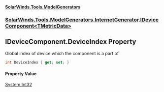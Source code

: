 #### [SolarWinds.Tools.ModelGenerators](index.md 'index')
### [SolarWinds.Tools.ModelGenerators.InternetGenerator](index.md#SolarWinds.Tools.ModelGenerators.InternetGenerator 'SolarWinds.Tools.ModelGenerators.InternetGenerator').[IDeviceComponent&lt;TMetricData&gt;](IDeviceComponent_TMetricData_.md 'SolarWinds.Tools.ModelGenerators.InternetGenerator.IDeviceComponent<TMetricData>')

## IDeviceComponent<TMetricData>.DeviceIndex Property

Global index of device which the component is a part of

```csharp
int DeviceIndex { get; set; }
```

#### Property Value
[System.Int32](https://docs.microsoft.com/en-us/dotnet/api/System.Int32 'System.Int32')